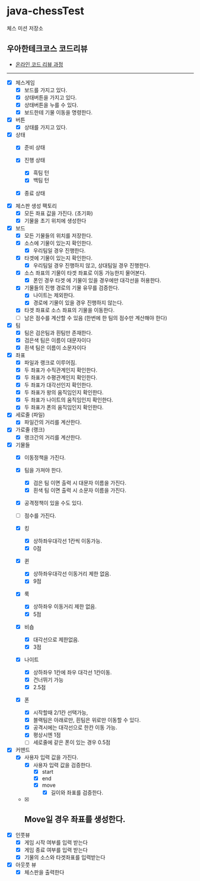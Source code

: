 # java-chessTest

체스 미션 저장소

## 우아한테크코스 코드리뷰

- [온라인 코드 리뷰 과정](https://github.com/woowacourse/woowacourse-docs/blob/master/maincourse/README.md)

---

- [x] 체스게임
    - [x] 보드를 가지고 있다.
    - [x] 상태버튼을 가지고 있다.
    - [x] 상태버튼을 누를 수 있다.
    - [x] 보드한테 기물 이동을 명령한다.

- [x] 버튼
    - [x] 상태를 가지고 있다.

- [x] 상태
    - [x] 준비 상태
    - [x] 진행 상태
        - [x] 흑팀 턴
        - [x] 백팀 턴
    - [x] 종료 상태


- [x] 체스판 생성 팩토리
    - [x] 모든 좌표 값을 가진다. (초기화)
    - [x] 기물을 초기 위치에 생성한다

- [x] 보드
    - [x] 모든 기물들의 위치를 저장한다.
    - [x] 소스에 기물이 있는지 확인한다.
        - [x] 우리팀일 경우 진행한다.
    - [x] 타겟에 기물이 있는지 확인한다.
        - [x] 우리팀일 경우 진행하지 않고, 상대팀일 경우 진행한다.
    - [x] 소스 좌표의 기물이 타겟 좌표로 이동 가능한지 물어본다.
        - [x] 폰인 경우 타겟 에 기물이 있을 경우에만 대각선을 허용한다.
    - [x] 기물들의 진행 경로의 기물 유무를 검증한다.
        - [x] 나이트는 제외한다.
        - [x] 경로에 기물이 있을 경우 진행하지 않는다.
    - [x] 타겟 좌표로 소스 좌표의 기물을 이동한다.
    - [ ] 남은 점수를 계산할 수 있음 (한번에 한 팀의 점수만 계산해야 한다)

- [x] 팀
    - [x] 팀은 검은팀과 흰팀만 존재한다.
    - [x] 검은색 팀은 이름이 대문자이다
    - [x] 흰색 팀은 이름이 소문자이다

- [x] 좌표
    - [x] 파일과 랭크로 이루어짐.
    - [x] 두 좌표가 수직관계인지 확인한다.
    - [x] 두 좌표가 수평관계인지 확인한다.
    - [x] 두 좌표가 대각선인지 확인한다.
    - [x] 두 좌표가 왕의 움직임인지 확인한다.
    - [x] 두 좌표가 나이트의 움직임인지 확인한다.
    - [x] 두 좌표가 폰의 움직임인지 확인한다.

- [x] 세로줄 (파일)
    - [x] 파일간의 거리를 계산한다.

- [x] 가로줄 (랭크)
    - [x] 랭크간의 거리를 계산한다.

- [x] 기물들
    - [x] 이동정책을 가진다.
    - [x] 팀을 가져야 한다.
        - [x] 검은 팀 이면 출력 시 대문자 이름을 가진다.
        - [x] 흰색 팀 이면 출력 시 소문자 이름을 가진다.
    - [x] 공격정책이 있을 수도 있다.
    - [ ] 점수를 가진다.

    - [x] 킹
        - [x] 상하좌우대각선 1칸씩 이동가능.
        - [x] 0점

    - [x] 퀸
        - [x] 상하좌우대각선 이동거리 제한 없음.
        - [x] 9점

    - [x] 룩
        - [x] 상하좌우 이동거리 제한 없음.
        - [x] 5점

    - [x] 비숍
        - [x] 대각선으로 제한없음.
        - [x] 3점

    - [x] 나이트
        - [x] 상하좌우 1칸에 좌우 대각선 1칸이동.
        - [x] 건너뛰기 가능
        - [x] 2.5점

    - [x] 폰
        - [x] 시작할때 2/1칸 선택가능,
        - [x] 블랙팀은 아래로만, 흰팀은 위로만 이동할 수 있다.
        - [x] 공격시에는 대각선으로 한칸 이동 가능.
        - [x] 평상시엔 1점
        - [ ] 세로줄에 같은 폰이 있는 경우 0.5점

- [x] 커맨드
    - [x] 사용자 입력 값을 가진다.
        - [x] 사용자 입력 값을 검증한다.
            - [x] start
            - [x] end
            - [x] move
                - [x] 길이와 좌표를 검증한다.
    - [x] Move일 경우 좌표를 생성한다.
      --

- [x] 인풋뷰
    - [x] 게임 시작 여부를 입력 받는다
    - [x] 게임 종료 여부를 입력 받는다
    - [x] 기물의 소스와 타겟좌표를 입력받는다

- [x] 아웃풋 뷰
    - [x] 체스판을 출력한다
